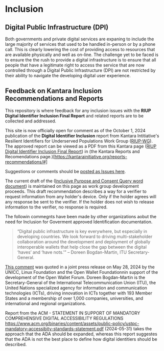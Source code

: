 # Inclusion
## Digital Public Infrastructure (DPI)
Both governments and private digital services are expaning to include the large majority of services that used to be handled in-person or by a phone call. This is clearly lowering the cost of providing access to resources that are available physically and well as on-line. The challenge yet to be faced is to ensure the the rush to provide a digital infrastructure is to ensure that all people that have a legitimate right to access the service that are now controlled through a Digital Public Infrastructure (DPI) are not restricted by their ability to navigate the developing digital user experience.
## Feedback on Kantara Inclusion Recommendations and Reports
This repository is where feedback for any inclusion issues with the **RIUP Digital Identifier Inclusion Final Report** and related reports are to be collected and addressed.

This site is now officially open for comment as of the October 1, 2024 publication of the **Digital Identifier Inclusion** report from Kantara Intitiative's Resilient Identifiers for Underserved Populations Work Group (<a href="https://www.kantarainitiative.org/riup/">RIUP-WG</a>). The approved report can be viewed as a PDF from this Kantara page (<a href="https://kantarainitiative.org/download/riup-digital-identifier-inclusion-final-report/">RIUP Digital Identifier Inclusion Final Report</a>) in (the Kantara Reports and Recomendations page.)[https://kantarainitiative.org/reports-recommendations/#]

Suggestions or comments should be <a href="https://github.com/KantaraInitiative/Inclusion/issues">posted as Issues here</a>.

The current draft of the (<a href="https://github.com/KantaraInitiative/Inclusion/blob/main/Inclusive%20Purpose%20Consent%20Query.docx">Inclusive Purpose and Consent Query word document</a>) is maintained on this page as work group development proceeds. This draft recommendation describes a way for a verifier to request information from any holder's device. Only if the holder agrees will any response be sent to the verifier. If the holder does not wish to release information to the verifier, no response is required.

The followin commegnts have been made by other organizations aobut the need for Inclusion for Goverment approved Identification documentation. 

<blockquote>“Digital public infrastructure is key everywhere, but especially in developing countries. We look forward to driving multi-stakeholder collaboration around the development and deployment of globally interoperable wallets that help close the gap between the digital ‘haves’ and ‘have nots.'” – Doreen Bogdan-Martin, ITU Secretary-General.</blockquote>

<a href="https://www.linuxfoundation.org/press/itu-linux-foundation-announce-intent-to-launch-the-openwallet-forum">This comment</a> was quoted in a joint press release on May 28, 2024 by the UNICC, Linux Foundation and the Open Wallet Foundationnin support of the development of the Open Wallet Forum. Doreen Bogdan-Martin is the Secretary-General of the International Telecommunication Union (ITU), the United Nations specialized agency for information and communication technologies (ICTs), driving innovation in ICTs together with 193 Member States and a membership of over 1,000 companies, universities, and international and regional organizations.

Report from the ACM - STATEMENT IN SUPPORT OF MANDATORY COMPREHENSIVE DIGITAL ACCESSIBILITY REGULATIONS https://www.acm.org/binaries/content/assets/public-policy/ustpc-mandatory-accessibity-standards-statement.pdf (2024-05-31) takes the approach that the ADA should be expanded, whereas this report suggestes that the ADA is not the best place to define how digital identitiers should be described.
